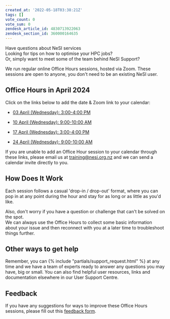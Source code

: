 ```yaml
---
created_at: '2022-05-18T03:38:21Z'
tags: []
vote_count: 0
vote_sum: 0
zendesk_article_id: 4830713922063
zendesk_section_id: 360000164635
---
```


Have questions about NeSI services<br>
Looking for tips on how to optimise your HPC jobs?<br>
Or, simply want to meet some of the team behind NeSI Support?<br>

We run regular online Office Hours sessions, hosted via Zoom. These
sessions are open to anyone, you don't need to be an existing NeSI
user.

## Office Hours in April 2024

Click on the links below to add the date & Zoom link to your calendar:

- [03 April (Wednesday): 3:00-4:00
    PM](https://calendar.google.com/calendar/event?action=TEMPLATE&tmeid=MXNtdHRraWVxMWZpcWlmNXJ2aHIyYWUwa28gY19oZW42cnIwMmV0MzlrYXQyaG11YW1pZG90c0Bn&tmsrc=c_hen6rr02et39kat2hmuamidots%40group.calendar.google.com)

- [10 April (Wednesday): 9:00-10:00
    AM](https://calendar.google.com/calendar/event?action=TEMPLATE&tmeid=M3BtNnJkbHJ2bWtyc3BxZWVtanQ0a2VpN3EgY19oZW42cnIwMmV0MzlrYXQyaG11YW1pZG90c0Bn&tmsrc=c_hen6rr02et39kat2hmuamidots%40group.calendar.google.com)

- [17 April (Wednesday): 3:00-4:00
    PM](https://calendar.google.com/calendar/event?action=TEMPLATE&tmeid=NTdrNjJxMDlhODltZGV1Z3B1dDNmNWE1cWEgY19oZW42cnIwMmV0MzlrYXQyaG11YW1pZG90c0Bn&tmsrc=c_hen6rr02et39kat2hmuamidots%40group.calendar.google.com)

- [24 April (Wednesday): 9:00-10:00
    AM](https://calendar.google.com/calendar/event?action=TEMPLATE&tmeid=MXN0aGx1bjJpbjRicnJpMWZka2Jkc3NjbHIgY19oZW42cnIwMmV0MzlrYXQyaG11YW1pZG90c0Bn&tmsrc=c_hen6rr02et39kat2hmuamidots%40group.calendar.google.com)

If you are unable to add an Office Hour session to your calendar through
these links, please email us at [training@nesi.org.nz](mailto:training@nesi.org.nz) and we can send a
calendar invite directly to you.

## How Does It Work

Each session follows a casual 'drop-in / drop-out' format, where you can
pop in at any point during the hour and stay for as long or as little as
you'd like.

Also, don't worry if you have a question or challenge that can't be
solved on the spot.  
We can always use the Office Hours to collect some basic information
about your issue and then reconnect with you at a later time to
troubleshoot things further.

## Other ways to get help

Remember, you can  {% include "partials/support_request.html" %} at any
time and we have a team of experts ready to answer any questions you may
have, big or small. You can also find helpful user resources, links and
documentation elsewhere in our User Support Centre.

## Feedback

If you have any suggestions for ways to improve these Office Hours
sessions, please fill out this [feedback form](https://forms.gle/HELw73FpUQaTYBV6A).
